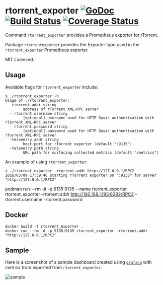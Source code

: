 rtorrent_exporter [![GoDoc](http://godoc.org/github.com/mdlayher/rtorrent_exporter?status.svg)](http://godoc.org/github.com/mdlayher/rtorrent_exporter) [![Build Status](https://travis-ci.org/mdlayher/rtorrent_exporter.svg?branch=master)](https://travis-ci.org/mdlayher/rtorrent_exporter) [![Coverage Status](https://coveralls.io/repos/mdlayher/rtorrent_exporter/badge.svg?branch=master)](https://coveralls.io/r/mdlayher/rtorrent_exporter?branch=master)
=================

Command `rtorrent_exporter` provides a Prometheus exporter for rTorrent.

Package `rtorrentexporter` provides the Exporter type used in the `rtorrent_exporter`
Prometheus exporter.

MIT Licensed.

Usage
-----

Available flags for `rtorrent_exporter` include:

```
$ ./rtorrent_exporter -h
Usage of ./rtorrent_exporter:
  -rtorrent.addr string
        address of rTorrent XML-RPC server
  - rtorrent.username string
        [optional] username used for HTTP Basic authentication with rTorrent XML-RPC server
  - rtorrent.password string
        [optional] password used for HTTP Basic authentication with rTorrent XML-RPC server
  -telemetry.addr string
        host:port for rTorrent exporter (default ":9135")
  -telemetry.path string
        URL path for surfacing collected metrics (default "/metrics")
```

An example of using `rtorrent_exporter`:

```
$ ./rtorrent_exporter -rtorrent.addr http://127.0.0.1/RPC2
2016/03/09 17:39:40 starting rTorrent exporter on ":9135" for server "http://127.0.0.1/RPC2"
```

podman run --rm -it -p 9135:9135 --name rtorrent_exporter rtorrent_exporter -rtorrent.addr http://192.168.1.193:8282/RPC2 -rtorrent.username <username> -rtorrent.password <password>


Docker
------

```
docker build -t rtorrent_exporter .
docker run --rm -d -p 9135:9135 rtorrent_exporter -rtorrent.addr "http://127.0.0.1/RPC2"
```

Sample
------

Here is a screenshot of a sample dashboard created using [`grafana`](https://github.com/grafana/grafana)
with metrics from exported from `rtorrent_exporter`.

![sample](https://cloud.githubusercontent.com/assets/1926905/13891308/bad263be-ed26-11e5-9601-9d770d95c538.png)
